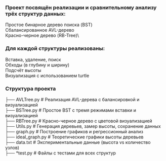 ### Проект посвящён реализации и сравнительному анализу трёх структур данных:
Простое бинарное дерево поиска (BST)\
Сбалансированное AVL-дерево\
Красно-черное дерево (RB-Tree)\
### Для каждой структуры реализованы:
Вставка, удаление, поиск \
Обходы (в глубину и ширину) \
Подсчёт высоты \
Визуализация с использованием turtle 
### Структура проекта
├── AVLTree.py          # Реализация AVL-дерева с балансировкой и визуализацией \
├── BSTree.py           # Простое BST с тремя режимами вставки и визуализацией \
├── RBTree.py           # Красно-черное дерево с цветовой визуализацией \
├── Utils.py            # Генерация деревьев, замер высоты, сохранение данных \
├── graph.py            # Построение графиков и регрессионный анализ \
├── ideal_graph.py      # Теоретические графики высоты деревьев \
├── data.txt            # Экспериментальные данные (высота vs количество узлов) \
├── *test.py           # Файлы с тестами для всех структур

